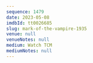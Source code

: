 ```yaml
---
sequence: 1479
date: 2023-05-08
imdbId: tt0026685
slug: mark-of-the-vampire-1935
venue: null
venueNotes: null
medium: Watch TCM
mediumNotes: null
---
```

